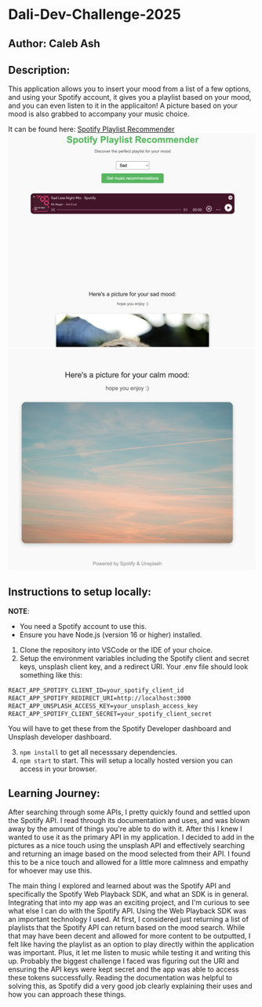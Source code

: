 # Dali-Dev-Challenge-2025
## Author: Caleb Ash

## Description:
This application allows you to insert your mood from a list of a few options, and using your Spotify account, it gives you a playlist based on your mood, and you can even listen to it in the applicaiton! A picture based on your mood is also grabbed to accompany your music choice.

It can be found here: [Spotify Playlist Recommender](https://dali-dev-challenge-2025.onrender.com/)
![Picture of application](./public/screenshot_one.png)
![Picture of application](./public/screenshot_two.png)

## Instructions to setup locally:
**NOTE**: 
- You need a Spotify account to use this.
- Ensure you have Node.js (version 16 or higher) installed.

1. Clone the repository into VSCode or the IDE of your choice. 
2. Setup the environment variables including the Spotify client and secret keys, unsplash client key, and a redirect URI. Your .env file should look something like this:
```
REACT_APP_SPOTIFY_CLIENT_ID=your_spotify_client_id
REACT_APP_SPOTIFY_REDIRECT_URI=http://localhost:3000
REACT_APP_UNSPLASH_ACCESS_KEY=your_unsplash_access_key
REACT_APP_SPOTIFY_CLIENT_SECRET=your_spotify_client_secret
```
You will have to get these from the Spotify Developer dashboard and Unsplash developer dashboard.

3. `npm install` to get all necesssary dependencies.
4. `npm start` to start. This will setup a locally hosted version you can access in your browser.

## Learning Journey:
After searching through some APIs, I pretty quickly found and settled upon the Spotify API. I read through its documentation and uses, and was blown away by the amount of things you're able to do with it. After this I knew I wanted to use it as the primary API in my application. I decided to add in the pictures as a nice touch using the unsplash API and effectively searching and returning an image based on the mood selected from their API. I found this to be a nice touch and allowed for a little more calmness and empathy for whoever may use this.

The main thing I explored and learned about was the Spotify API and specifically the Spotify Web Playback SDK, and what an SDK is in general. Integrating that into my app was an exciting project, and I'm curious to see what else I can do with the Spotify API. Using the Web Playback SDK was an important technology I used. At first, I considered just returning a list of playlists that the Spotify API can return based on the mood search. While that may have been decent and allowed for more content to be outputted, I felt like having the playlist as an option to play directly within the application was important. Plus, it let me listen to music while testing it and writing this up. Probably the biggest challenge I faced was figuring out the URI and ensuring the API keys were kept secret and the app was able to access these tokens successfully. Reading the documentation was helpful to solving this, as Spotify did a very good job clearly explaining their uses and how you can approach these things.
